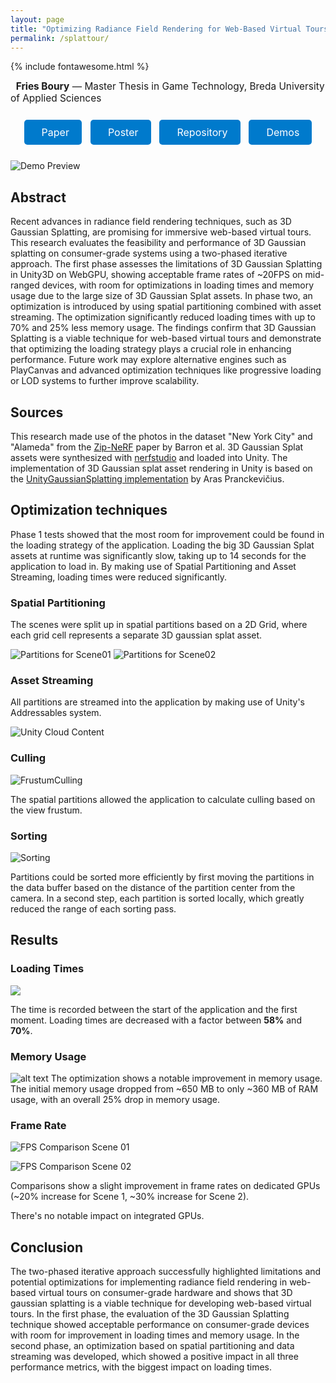 ```yaml
---
layout: page
title: "Optimizing Radiance Field Rendering for Web-Based Virtual Tours: A Two-Phased Approach"
permalink: /splattour/
---
```

{% include fontawesome.html %}

<p style="margin-top: 0; font-size: 1.1em;">
  <strong>Fries Boury</strong> — Master Thesis in Game Technology, Breda University of Applied Sciences
</p>

<div style="text-align: center; margin: 20px 0;">
  <a href="https://www.researchgate.net/publication/392796834" target="blank" class="button"><i class="fas fa-file-pdf"></i> Paper</a>
  <a href="https://www.researchgate.net/publication/392200164" target="blank" class="button"><i class="fas fa-image"></i> Poster</a>
  <a href="https://github.com/DAE-FriesB/Unity_SplatTour" target="blank" class="button"><i class="fab fa-github"></i> Repository</a>
  <a href="https://friesboury.com" target="blank" class="button"><i class="fas fa-play-circle"></i> Demos</a>
</div>

<style>
.button {
  display: inline-block;
  padding: 10px 20px;
  margin: 5px;
  font-size: 16px;
  text-decoration: none;
  color: white;
  background-color: #007acc;
  border-radius: 5px;
  transition: background-color 0.3s ease;
}
.button:visited {
  color: white;
}
.button:visited:hover {
  color: #111;
}
.button:hover {
  background-color: #005f99;
}
.button i {
  margin-right: 8px;
}

</style>

![Demo Preview](/assets/Culling.gif)

## **Abstract**
Recent advances in radiance field rendering techniques, such as 3D Gaussian Splatting, are promising for immersive web-based virtual tours. This research evaluates the feasibility and performance of 3D Gaussian splatting on consumer-grade systems using a two-phased iterative approach. The first phase assesses the limitations of 3D Gaussian Splatting in Unity3D on WebGPU, showing acceptable frame rates of ~20FPS on mid-ranged devices, with room for optimizations in loading times and memory usage due to the large size of 3D Gaussian Splat assets. In phase two, an optimization is introduced by using spatial partitioning combined with asset streaming. The optimization significantly reduced loading times with up to 70% and 25% less memory usage. The findings confirm that 3D Gaussian Splatting is a viable technique for web-based virtual tours and demonstrate that optimizing the loading strategy plays a crucial role in enhancing performance. Future work may explore alternative engines such as PlayCanvas and advanced optimization techniques like progressive loading or LOD systems to further improve scalability.

## **Sources**
This research made use of the  photos in the dataset "New York City" and "Alameda" from the [Zip-NeRF](https://jonbarron.info/zipnerf/) paper by Barron et al. 
3D Gaussian Splat assets were synthesized with [nerfstudio](https://docs.nerf.studio/) and loaded into Unity. The implementation of 3D Gaussian splat asset rendering in Unity is based on the [UnityGaussianSplatting implementation](https://github.com/aras-p/UnityGaussianSplatting) by Aras Pranckevičius.

## **Optimization techniques**
Phase 1 tests showed that the most room for improvement could be found in the loading strategy of the application. Loading the big 3D Gaussian Splat assets at runtime was significantly slow, taking up to 14 seconds for the application to load in. By making use of Spatial Partitioning and Asset Streaming, loading times were reduced significantly.

### Spatial Partitioning
The scenes were split up in spatial partitions based on a 2D Grid, where each grid cell represents a separate 3D gaussian splat asset.

![Partitions for Scene01](/assets/Partitions_Scene1.png)
![Partitions for Scene02](/assets/Partitions_Scene2.png)

### Asset Streaming
All partitions are streamed into the application by making use of Unity's Addressables system.

![Unity Cloud Content](/assets/StreamedAssets.png)



### Culling

![FrustumCulling](/assets/FrustumCulling.png)

The spatial partitions allowed the application to calculate culling based on the view frustum. 

### Sorting
![Sorting](/assets/Sorting.png)

Partitions could be sorted more efficiently by first moving the partitions in the data buffer based on the distance of the partition center from the camera.
In a second step, each partition is sorted locally, which greatly reduced the range of each sorting pass.
## **Results**

### Loading Times
![](/assets/LoadingTimes2.png)

 The time is recorded between the start of the application and the first moment. Loading times are decreased with a factor between **58%** and **70%**.

### Memory Usage
![alt text](/assets/MemoryUsage.png)
The optimization shows a notable improvement in memory usage. The initial memory usage dropped from ~650 MB to only ~360 MB of RAM usage, with an overall 25% drop in memory usage.

### Frame Rate
![FPS Comparison Scene 01](/assets/FPS_Scene1.png)

![FPS Comparison Scene 02](/assets/FPS_Scene2.png)

Comparisons show a slight improvement in frame rates on dedicated GPUs (~20% increase for Scene 1, ~30% increase for Scene 2). 

There's no notable impact on integrated GPUs.

## **Conclusion**
The two-phased iterative approach successfully highlighted limitations and potential optimizations for implementing radiance field rendering in web-based virtual tours on consumer-grade hardware and shows that 3D gaussian splatting is a viable technique for developing web-based virtual tours. In the first phase, the evaluation of the 3D Gaussian Splatting technique showed acceptable performance on consumer-grade devices with room for improvement in loading times and memory usage. In the second phase, an optimization based on spatial partitioning and data streaming was developed, which showed a positive impact in all three performance metrics, with the biggest impact on loading times. 